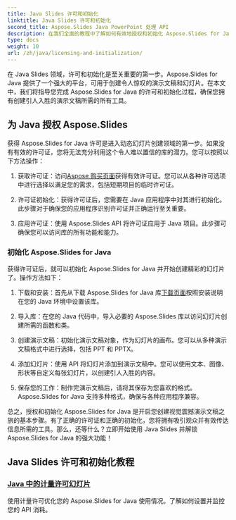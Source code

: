 ```yaml
---
title: Java Slides 许可和初始化
linktitle: Java Slides 许可和初始化
second_title: Aspose.Slides Java PowerPoint 处理 API
description: 在我们全面的教程中了解如何有效地授权和初始化 Aspose.Slides for Java。立即开始使用 Java Slides！
type: docs
weight: 10
url: /zh/java/licensing-and-initialization/
---
```


在 Java Slides 领域，许可和初始化是至关重要的第一步。Aspose.Slides for Java 提供了一个强大的平台，可用于创建令人惊叹的演示文稿和幻灯片。在本文中，我们将指导您完成 Aspose.Slides for Java 的许可和初始化过程，确保您拥有创建引人入胜的演示文稿所需的所有工具。

## 为 Java 授权 Aspose.Slides

获得 Aspose.Slides for Java 许可是进入动态幻灯片创建领域的第一步。如果没有有效的许可证，您将无法充分利用这个令人难以置信的库的潜力。您可以按照以下方法操作：

1. 获取许可证：访问[Aspose 购买页面](https://purchase.aspose.com/buy)获得有效许可证。您可以从各种许可选项中进行选择以满足您的需求，包括短期项目的临时许可证。

2. 许可证初始化：获得许可证后，您需要在 Java 应用程序中对其进行初始化。此步骤对于确保您的应用程序识别许可证并正确运行至关重要。

3. 应用许可证：使用 Aspose.Slides API 将许可证应用于 Java 项目。此步骤可确保您可以访问库的所有功能和能力。

### 初始化 Aspose.Slides for Java

获得许可证后，就可以初始化 Aspose.Slides for Java 并开始创建精彩的幻灯片了。操作方法如下：

1. 下载和安装：首先从下载 Aspose.Slides for Java 库[下载页面](https://releases.aspose.com/slides/net/)按照安装说明在您的 Java 环境中设置该库。

2. 导入库：在您的 Java 代码中，导入必要的 Aspose.Slides 库以访问幻灯片创建所需的函数和类。

3. 创建演示文稿：初始化演示文稿对象，作为幻灯片的画布。您可以从多种演示文稿格式中进行选择，包括 PPT 和 PPTX。

4. 添加幻灯片：使用 API 将幻灯片添加到演示文稿中。您可以使用文本、图像、形状等自定义每张幻灯片，以创建引人入胜的内容。

5. 保存您的工作：制作完演示文稿后，请将其保存为您喜欢的格式。Aspose.Slides for Java 支持多种格式，确保与各种应用程序兼容。

总之，授权和初始化 Aspose.Slides for Java 是开启您创建视觉震撼演示文稿之旅的基本步骤。有了正确的许可证和正确的初始化，您将拥有吸引观众并有效传达信息所需的工具。那么，还等什么？立即开始使用 Java Slides 并解锁 Aspose.Slides for Java 的强大功能！
## Java Slides 许可和初始化教程
### [Java 中的计量许可幻灯片](./metered-licensing-java-slides/)
使用计量许可优化您的 Aspose.Slides for Java 使用情况。了解如何设置并监控您的 API 消耗。
